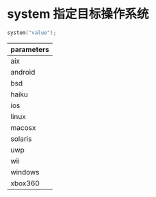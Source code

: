 # system 指定目标操作系统

```lua
system("value");
```

| parameters | 
| --- |
| aix   |
| android   |
| bsd   |
| haiku   |
| ios   |
| linux   |
| macosx   |
| solaris   |
| uwp   |
| wii   |
| windows   |
| xbox360   |